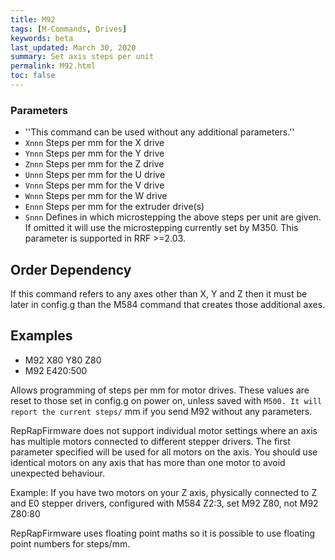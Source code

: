 ```yaml
---
title: M92
tags: [M-Commands, Drives] 
keywords: beta 
last_updated: March 30, 2020 
summary: Set axis steps per unit 
permalink: M92.html
toc: false 
---
```



### Parameters

* ''This command can be used without any additional parameters.''
* `Xnnn` Steps per mm for the X drive
* `Ynnn` Steps per mm for the Y drive
* `Znnn` Steps per mm for the Z drive
* `Unnn` Steps per mm for the U drive
* `Vnnn` Steps per mm for the V drive
* `Wnnn` Steps per mm for the W drive
* `Ennn` Steps per mm for the extruder drive(s)
* `Snnn` Defines in which microstepping the above steps per unit are given. If omitted it will use the microstepping currently set by M350. This parameter is supported in RRF >=2.03.

## Order Dependency

If this command refers to any axes other than X, Y and Z then it must be later in config.g than the M584 command that creates those additional axes.

## Examples

* M92 X80 Y80 Z80
* M92 E420:500

Allows programming of steps per mm for motor drives. These values are reset to those set in config.g on power on, unless saved with ` M500. It will report the current steps/ ` mm if you send M92 without any parameters.

RepRapFirmware does not support individual motor settings where an axis has multiple motors connected to different stepper drivers. The first parameter specified will be used for all motors on the axis. You should use identical motors on any axis that has more than one motor to avoid unexpected behaviour.

Example: If you have two motors on your Z axis, physically connected to Z and E0 stepper drivers, configured with M584 Z2:3, set M92 Z80, not M92 Z80:80

RepRapFirmware uses floating point maths so it is possible to use floating point numbers for steps/mm.

